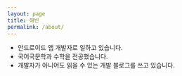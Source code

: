 ```yaml
---
layout: page
title: 해빈
permalink: /about/
---
```


- 안드로이드 앱 개발자로 일하고 있습니다.
- 국어국문학과 수학을 전공했습니다.
- 개발자가 아니어도 읽을 수 있는 개발 블로그를 쓰고 있습니다.